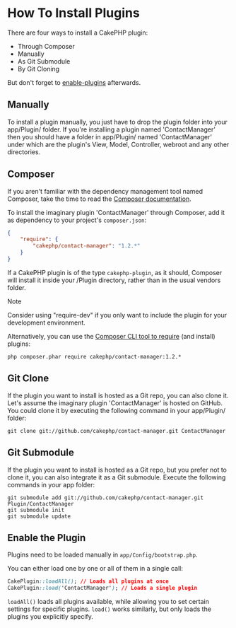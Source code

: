 # How To Install Plugins

There are four ways to install a CakePHP plugin:

- Through Composer
- Manually
- As Git Submodule
- By Git Cloning

But don't forget to [enable-plugins](#enable-plugins) afterwards.

## Manually

To install a plugin manually, you just have to drop the plugin folder
into your app/Plugin/ folder. If you're installing a plugin named
'ContactManager' then you should have a folder in app/Plugin/
named 'ContactManager' under which are the plugin's View, Model,
Controller, webroot and any other directories.

## Composer

If you aren't familiar with the dependency management tool named Composer,
take the time to read the
[Composer documentation](https://getcomposer.org/doc/00-intro.md).

To install the imaginary plugin 'ContactManager' through Composer,
add it as dependency to your project's `composer.json`:

``` json
{
    "require": {
        "cakephp/contact-manager": "1.2.*"
    }
}
```

If a CakePHP plugin is of the type `cakephp-plugin`, as it should,
Composer will install it inside your /Plugin directory,
rather than in the usual vendors folder.

> [!NOTE]
> Consider using "require-dev" if you only want to include
> the plugin for your development environment.

Alternatively, you can use the
[Composer CLI tool to require](https://getcomposer.org/doc/03-cli.md#require)
(and install) plugins:

    php composer.phar require cakephp/contact-manager:1.2.*

## Git Clone

If the plugin you want to install is hosted as a Git repo, you can also clone it.
Let's assume the imaginary plugin 'ContactManager' is hosted on GitHub.
You could clone it by executing the following command in your app/Plugin/ folder:

    git clone git://github.com/cakephp/contact-manager.git ContactManager

## Git Submodule

If the plugin you want to install is hosted as a Git repo,
but you prefer not to clone it, you can also integrate it as a Git submodule.
Execute the following commands in your app folder:

    git submodule add git://github.com/cakephp/contact-manager.git Plugin/ContactManager
    git submodule init
    git submodule update

## Enable the Plugin

Plugins need to be loaded manually in `app/Config/bootstrap.php`.

You can either load one by one or all of them in a single call:

``` css
CakePlugin::loadAll(); // Loads all plugins at once
CakePlugin::load('ContactManager'); // Loads a single plugin
```

`loadAll()` loads all plugins available, while allowing you to set certain
settings for specific plugins. `load()` works similarly, but only loads the
plugins you explicitly specify.
